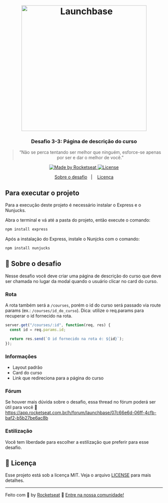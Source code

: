 <h1 align="center">
    <img alt="Launchbase" src="https://storage.googleapis.com/golden-wind/bootcamp-launchbase/logo.png" width="400px" />
</h1>

<h3 align="center">
  Desafio 3-3: Página de descrição do curso
</h3>

<blockquote align="center">“Não se perca tentando ser melhor que ninguém, esforce-se apenas por ser e dar o melhor de você.”</blockquote>

<p align="center">

  <a href="https://rocketseat.com.br">
    <img alt="Made by Rocketseat" src="https://img.shields.io/badge/made%20by-Rocketseat-%23F8952D">
  </a>

  <a href="LICENSE" >
    <img alt="License" src="https://img.shields.io/badge/license-MIT-%23F8952D">
  </a>

</p>

<p align="center">
  <a href="#rocket-sobre-o-desafio">Sobre o desafio</a>&nbsp;&nbsp;&nbsp;|&nbsp;&nbsp;&nbsp;
  <a href="#memo-licença">Licença</a>
</p>

## Para executar o projeto

Para a execução deste projeto é necessário instalar o Express e o Nunjucks.

Abra o terminal e vá até a pasta do projeto, então execute o comando:
```cmd
npm install express
```

Após a instalação do Express, instale o Nunjcks com o comando:
```cmd
npm install nunjucks
```

## :rocket: Sobre o desafio

Nesse desafio você deve criar uma página de descrição do curso que deve ser chamada no lugar da modal quando o usuário clicar no card do curso.

### Rota

A rota também será a `/courses`, porém o id do curso será passado via route params (ex.: `/courses/id_do_curso`). Dica: utilize o req.params para recuperar o id fornecido na rota.

```js
server.get("/courses/:id", function(req, res) {
  const id = req.params.id;

  return res.send(`O id fornecido na rota é: ${id}`);
});
```

### Informações

- Layout padrão
- Card do curso
- Link que redireciona para a página do curso

### Fórum

Se houver mais dúvida sobre o desafio, essa thread no fórum poderá ser útil para você 💜 
https://app.rocketseat.com.br/h/forum/launchbase/07c66e6d-06ff-4cfb-baf2-b5b27be6ac8b

### Estilização

Você tem liberdade para escolher a estilização que preferir para esse desafio.

## :memo: Licença

Esse projeto está sob a licença MIT. Veja o arquivo [LICENSE](../LICENSE) para mais detalhes.

---

Feito com :purple_heart: by [Rocketseat](https://rocketseat.com.br) :wave: [Entre na nossa comunidade!](https://discordapp.com/invite/gCRAFhc)